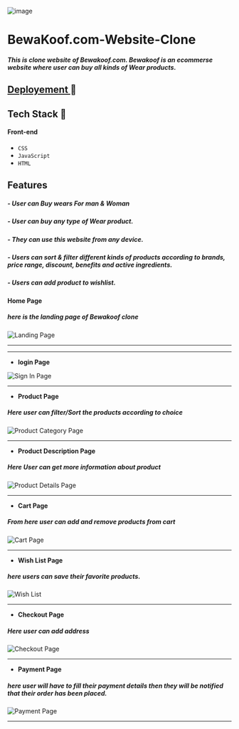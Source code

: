 ![image](https://images.bewakoof.com/web/bewakoof-primary-logo-white-bg-2x-1635745564.png)


# BewaKoof.com-Website-Clone 


##### This is clone website of Bewakoof.com. Bewakoof is an ecommerse website where user can buy all kinds of Wear products.



## [Deployement ](https://inspiring-easley-d572d0.netlify.app/)🔗

 
## Tech Stack 🔧


#### Front-end
- `CSS`
- `JavaScript`
- `HTML`
 


## Features 
##### - User can Buy wears For man & Woman
##### - User can buy any type of Wear product.
##### - They can use this website from any device.
##### - Users can sort & filter different kinds of products according to brands, price range, discount, benefits and active ingredients.
##### - Users can add product to wishlist.
 

 

**Home Page**
##### here is the landing page of Bewakoof clone
![Landing Page]()

---
 
---
- **login Page**

![Sign In Page]()


---

- **Product Page**
##### Here user can filter/Sort the products according to choice
![Product Category Page]( )

---

- **Product Description Page**
##### Here User can get more information about product
![Product Details Page]( )

---
- **Cart Page**
##### From here user can add and remove products from cart
![Cart Page]( )

---
- **Wish List Page**
##### here users can save their favorite products.
![Wish List]( )

---

- **Checkout Page**
##### Here user can add address 
![Checkout Page]( )

---
- **Payment Page**
##### here user will have to fill their payment details then they will be notified that their order has been placed.
![Payment Page]( )

---



 



<!-- 
## Creators  🤝🏻	

#### Mayuri  [GitHub](https://github.com/mayuriwasu1) :octocat:

#### Kavya [GitHub](https://github.com/kavya-2021) :octocat:

#### Reetesh  [GitHub](https://github.com/Reeteshin) :octocat:

#### Aswin [GitHub](https://github.com/AswinAnand66) :octocat: -->



 
